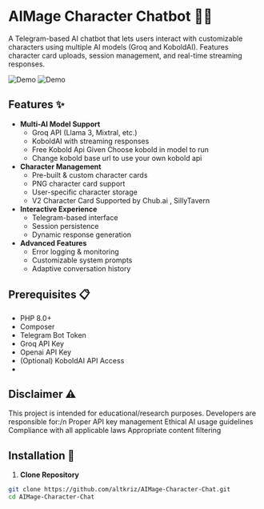 # AIMage Character Chatbot 🤖💬

A Telegram-based AI chatbot that lets users interact with customizable characters using multiple AI models (Groq and KoboldAI). Features character card uploads, session management, and real-time streaming responses.

![Demo](altkriz/AIMage-Character-Chat/img/img1.png) 
![Demo](altkriz/AIMage-Character-Chat/img/img2.png) 

## Features ✨

- **Multi-AI Model Support**
  - Groq API (Llama 3, Mixtral, etc.)
  - KoboldAI with streaming responses
  - Free Kobold Api Given Choose kobold in model to run
  - Change kobold base url to use your own kobold api
- **Character Management**
  - Pre-built & custom character cards
  - PNG character card support
  - User-specific character storage
  - V2 Character Card Supported by Chub.ai , SillyTavern 
- **Interactive Experience**
  - Telegram-based interface
  - Session persistence
  - Dynamic response generation
- **Advanced Features**
  - Error logging & monitoring
  - Customizable system prompts
  - Adaptive conversation history

## Prerequisites 📋

- PHP 8.0+
- Composer
- Telegram Bot Token
- Groq API Key
- Openai API Key 
- (Optional) KoboldAI API Access
- 
## **Disclaimer** ⚠️
This project is intended for educational/research purposes. Developers are responsible for:/n
Proper API key management
Ethical AI usage guidelines
Compliance with all applicable laws
Appropriate content filtering
  

## Installation 🚀

1. **Clone Repository**
```bash
git clone https://github.com/altkriz/AIMage-Character-Chat.git
cd AIMage-Character-Chat

```



